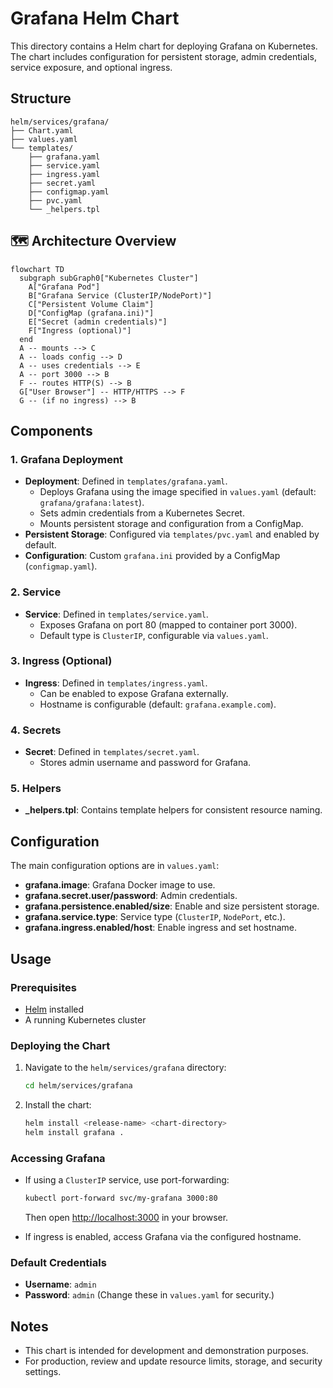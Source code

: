 # Grafana Helm Chart

This directory contains a Helm chart for deploying Grafana on Kubernetes. The chart includes configuration for persistent storage, admin credentials, service exposure, and optional ingress.

## Structure

```plain
helm/services/grafana/
├── Chart.yaml
├── values.yaml
└── templates/
    ├── grafana.yaml
    ├── service.yaml
    ├── ingress.yaml
    ├── secret.yaml
    ├── configmap.yaml
    ├── pvc.yaml
    └── _helpers.tpl
```

## 🗺️ Architecture Overview

```mermaid
flowchart TD
  subgraph subGraph0["Kubernetes Cluster"]
    A["Grafana Pod"]
    B["Grafana Service (ClusterIP/NodePort)"]
    C["Persistent Volume Claim"]
    D["ConfigMap (grafana.ini)"]
    E["Secret (admin credentials)"]
    F["Ingress (optional)"]
  end
  A -- mounts --> C
  A -- loads config --> D
  A -- uses credentials --> E
  A -- port 3000 --> B
  F -- routes HTTP(S) --> B
  G["User Browser"] -- HTTP/HTTPS --> F
  G -- (if no ingress) --> B
```

## Components

### 1. Grafana Deployment

- **Deployment**: Defined in `templates/grafana.yaml`.
  - Deploys Grafana using the image specified in `values.yaml` (default: `grafana/grafana:latest`).
  - Sets admin credentials from a Kubernetes Secret.
  - Mounts persistent storage and configuration from a ConfigMap.
- **Persistent Storage**: Configured via `templates/pvc.yaml` and enabled by default.
- **Configuration**: Custom `grafana.ini` provided by a ConfigMap (`configmap.yaml`).

### 2. Service

- **Service**: Defined in `templates/service.yaml`.
  - Exposes Grafana on port 80 (mapped to container port 3000).
  - Default type is `ClusterIP`, configurable via `values.yaml`.

### 3. Ingress (Optional)

- **Ingress**: Defined in `templates/ingress.yaml`.
  - Can be enabled to expose Grafana externally.
  - Hostname is configurable (default: `grafana.example.com`).

### 4. Secrets

- **Secret**: Defined in `templates/secret.yaml`.
  - Stores admin username and password for Grafana.

### 5. Helpers

- **_helpers.tpl**: Contains template helpers for consistent resource naming.

## Configuration

The main configuration options are in `values.yaml`:

- **grafana.image**: Grafana Docker image to use.
- **grafana.secret.user/password**: Admin credentials.
- **grafana.persistence.enabled/size**: Enable and size persistent storage.
- **grafana.service.type**: Service type (`ClusterIP`, `NodePort`, etc.).
- **grafana.ingress.enabled/host**: Enable ingress and set hostname.

## Usage

### Prerequisites

- [Helm](https://helm.sh/) installed
- A running Kubernetes cluster

### Deploying the Chart

1. Navigate to the `helm/services/grafana` directory:

   ```sh
   cd helm/services/grafana
   ```

2. Install the chart:

   ```sh
   helm install <release-name> <chart-directory>
   helm install grafana .
   ```

### Accessing Grafana

- If using a `ClusterIP` service, use port-forwarding:

  ```sh
  kubectl port-forward svc/my-grafana 3000:80
  ```

  Then open [http://localhost:3000](http://localhost:3000) in your browser.

- If ingress is enabled, access Grafana via the configured hostname.

### Default Credentials

- **Username**: `admin`
- **Password**: `admin`
  (Change these in `values.yaml` for security.)

## Notes

- This chart is intended for development and demonstration purposes.
- For production, review and update resource limits, storage, and security settings.
